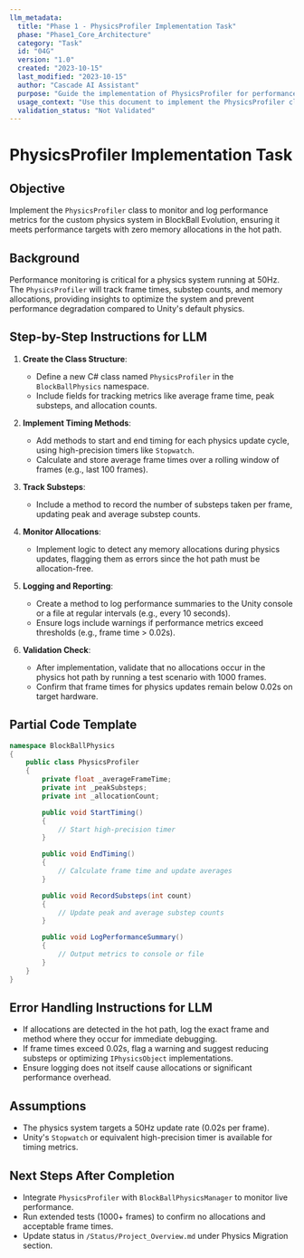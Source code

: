 ```yaml
---
llm_metadata:
  title: "Phase 1 - PhysicsProfiler Implementation Task"
  phase: "Phase1_Core_Architecture"
  category: "Task"
  id: "04G"
  version: "1.0"
  created: "2023-10-15"
  last_modified: "2023-10-15"
  author: "Cascade AI Assistant"
  purpose: "Guide the implementation of PhysicsProfiler for performance monitoring in BlockBall Evolution."
  usage_context: "Use this document to implement the PhysicsProfiler class with explicit instructions for LLM processing."
  validation_status: "Not Validated"
---
```


# PhysicsProfiler Implementation Task

## Objective
Implement the `PhysicsProfiler` class to monitor and log performance metrics for the custom physics system in BlockBall Evolution, ensuring it meets performance targets with zero memory allocations in the hot path.

## Background
Performance monitoring is critical for a physics system running at 50Hz. The `PhysicsProfiler` will track frame times, substep counts, and memory allocations, providing insights to optimize the system and prevent performance degradation compared to Unity's default physics.

## Step-by-Step Instructions for LLM

1. **Create the Class Structure**:
   - Define a new C# class named `PhysicsProfiler` in the `BlockBallPhysics` namespace.
   - Include fields for tracking metrics like average frame time, peak substeps, and allocation counts.

2. **Implement Timing Methods**:
   - Add methods to start and end timing for each physics update cycle, using high-precision timers like `Stopwatch`.
   - Calculate and store average frame times over a rolling window of frames (e.g., last 100 frames).

3. **Track Substeps**:
   - Include a method to record the number of substeps taken per frame, updating peak and average substep counts.

4. **Monitor Allocations**:
   - Implement logic to detect any memory allocations during physics updates, flagging them as errors since the hot path must be allocation-free.

5. **Logging and Reporting**:
   - Create a method to log performance summaries to the Unity console or a file at regular intervals (e.g., every 10 seconds).
   - Ensure logs include warnings if performance metrics exceed thresholds (e.g., frame time > 0.02s).

6. **Validation Check**:
   - After implementation, validate that no allocations occur in the physics hot path by running a test scenario with 1000 frames.
   - Confirm that frame times for physics updates remain below 0.02s on target hardware.

## Partial Code Template

```csharp
namespace BlockBallPhysics
{
    public class PhysicsProfiler
    {
        private float _averageFrameTime;
        private int _peakSubsteps;
        private int _allocationCount;

        public void StartTiming()
        {
            // Start high-precision timer
        }

        public void EndTiming()
        {
            // Calculate frame time and update averages
        }

        public void RecordSubsteps(int count)
        {
            // Update peak and average substep counts
        }

        public void LogPerformanceSummary()
        {
            // Output metrics to console or file
        }
    }
}
```

## Error Handling Instructions for LLM
- If allocations are detected in the hot path, log the exact frame and method where they occur for immediate debugging.
- If frame times exceed 0.02s, flag a warning and suggest reducing substeps or optimizing `IPhysicsObject` implementations.
- Ensure logging does not itself cause allocations or significant performance overhead.

## Assumptions
- The physics system targets a 50Hz update rate (0.02s per frame).
- Unity's `Stopwatch` or equivalent high-precision timer is available for timing metrics.

## Next Steps After Completion
- Integrate `PhysicsProfiler` with `BlockBallPhysicsManager` to monitor live performance.
- Run extended tests (1000+ frames) to confirm no allocations and acceptable frame times.
- Update status in `/Status/Project_Overview.md` under Physics Migration section.
